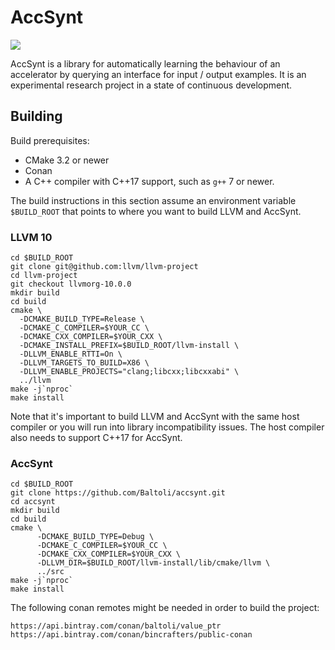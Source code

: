 # AccSynt

![](https://github.com/baltoli/accsynt/workflows/Unit%20Tests/badge.svg?branch=master)

AccSynt is a library for automatically learning the behaviour of an accelerator
by querying an interface for input / output examples. It is an experimental
research project in a state of continuous development.

## Building

Build prerequisites:
* CMake 3.2 or newer
* Conan
* A C++ compiler with C++17 support, such as `g++` 7 or newer.

The build instructions in this section assume an environment variable
`$BUILD_ROOT` that points to where you want to build LLVM and AccSynt.

### LLVM 10

```
cd $BUILD_ROOT
git clone git@github.com:llvm/llvm-project
cd llvm-project
git checkout llvmorg-10.0.0
mkdir build
cd build
cmake \
  -DCMAKE_BUILD_TYPE=Release \
  -DCMAKE_C_COMPILER=$YOUR_CC \
  -DCMAKE_CXX_COMPILER=$YOUR_CXX \
  -DCMAKE_INSTALL_PREFIX=$BUILD_ROOT/llvm-install \
  -DLLVM_ENABLE_RTTI=On \
  -DLLVM_TARGETS_TO_BUILD=X86 \
  -DLLVM_ENABLE_PROJECTS="clang;libcxx;libcxxabi" \
  ../llvm
make -j`nproc`
make install
```

Note that it's important to build LLVM and AccSynt with the same host compiler
or you will run into library incompatibility issues. The host compiler also
needs to support C++17 for AccSynt.

### AccSynt

```
cd $BUILD_ROOT
git clone https://github.com/Baltoli/accsynt.git
cd accsynt
mkdir build
cd build
cmake \
      -DCMAKE_BUILD_TYPE=Debug \
      -DCMAKE_C_COMPILER=$YOUR_CC \
      -DCMAKE_CXX_COMPILER=$YOUR_CXX \
      -DLLVM_DIR=$BUILD_ROOT/llvm-install/lib/cmake/llvm \
      ../src
make -j`nproc`
make install
```

The following conan remotes might be needed in order to build the project:
```
https://api.bintray.com/conan/baltoli/value_ptr
https://api.bintray.com/conan/bincrafters/public-conan
```
